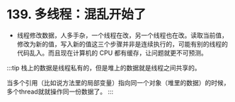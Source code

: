 # 139. 多线程：混乱开始了

- 线程修改数据，人多手杂，一个线程在改，另一个线程也在改。读取当前值，修改为新的值，写入新的值这三个步骤并非是连续执行的，可能有别的线程的代码乱入。而且现在计算机的 CPU 都有缓存，让问题就更不可预测。

:::tip
栈上的数据是线程私有的，但是堆上的数据就是线程之间共享的。

当多个引用（比如说方法里的局部变量）指向同一个对象（堆里的数据）的时候，多个thread就就操作同一份数据了。
:::